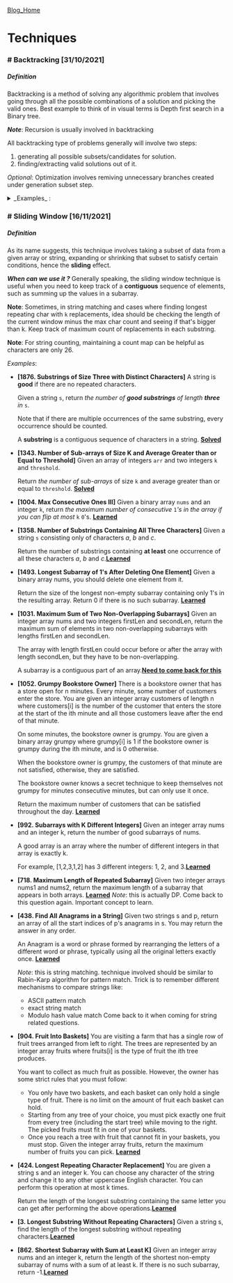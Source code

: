 [Blog_Home](https://beast911.github.io/practice-ds/)

# Techniques

### # Backtracking [31/10/2021]

##### Definition

Backtracking is a method of solving any algorithmic problem that involves going through all the possible combinations of a solution and picking the valid ones. Best example to think of in visual terms is Depth first search in a Binary tree.

**_Note_**: Recursion is usually involved in backtracking

All backtracking type of problems generally will involve two steps:

1. generating all possible subsets/candidates for solution.
2. finding/extracting valid solutions out of it.

_Optional_: Optimization involves remiving unnecessary branches created under generation subset step.

<details>
<summary>_Examples_ :</summary>
<p>
- Given `n` pairs of parentheses, write a function to _generate all combinations of well-formed parentheses_.

- Given a directed acyclic graph (**DAG**) of `n` nodes labeled from `0` to `n - 1`, find all possible paths from node `0` to node `n - 1` and return them in **any order**. **[Learned]**

  **Note**: When processing DAG, remember that everything will point to an empty location with no further nodes, i.e: [] element, also remember, no cycles in the graph.

- You have `n` `tiles`, where each tile has one letter `tiles[i]` printed on it.

  Return _the number of possible non-empty sequences of letters_ you can make using the letters printed on those `tiles`. **[Learned]**

- A **happy string** is a string that:

  - consists only of letters of the set `['a', 'b', 'c']`.
  - `s[i] != s[i + 1]` for all values of `i` from `1` to `s.length - 1` (string is 1-indexed).

  For example, strings **"abc", "ac", "b"** and **"abcbabcbcb"** are all happy strings and strings **"aa", "baa"** and **"ababbc"** are not happy strings.

  Given two integers `n` and `k`, consider a list of all happy strings of length `n` sorted in lexicographical order.

  Return _the kth string_ of this list or return an **empty string** if there are less than `k` happy strings of length `n`. **[Solved]**

- Given a string `s`, we can transform every letter individually to be lowercase or uppercase to create another string.

  Return _a list of all possible strings we could create_. You can return the output in **any order**. **[Solved]**

- Given an array `nums` of distinct integers, return _all the possible permutations_. You can return the answer in **any order**. **[Solved]**

- Given an integer array `nums` of **unique** elements, return _all possible subsets (the power set)_.

  The solution set **must not** contain duplicate subsets. Return the solution in **any order**. **[Learned]**

- Given `n` pairs of parentheses, write a function to _generate all combinations of well-formed parentheses_. **[Solved]**

- In a gold mine `grid` of size `m x n`, each cell in this mine has an integer representing the amount of gold in that cell, `0` if it is empty.

  Return the maximum amount of gold you can collect under the conditions:

  - Every time you are located in a cell you will collect all the gold in that cell.
  - From your position, you can walk one step to the left, right, up, or down.
  - You can't visit the same cell more than once.
  - Never visit a cell with `0` gold.
  - You can start and stop collecting gold from **any** position in the grid that has some gold.

- Suppose you have `n` integers labeled `1` through `n`. A permutation of those `n` integers `perm` (**1-indexed**) is considered a **beautiful arrangement** if for every `i` (`1 <= i <= n`), **either** of the following is true:

  - `perm[i]` is divisible by `i`.
  - `i` is divisible by `perm[i]`.

  Given an integer `n`, return _the **number** of the **beautiful arrangements** that you can construct_. **[Learned]**

- Find all valid combinations of `k` numbers that sum up to `n` such that the following conditions are true:

  - Only numbers `1` through `9` are used.
  - Each number is used **at most once**.

  Return _a list of all possible valid combinations_. The list must not contain the same combination twice, and the combinations may be returned in any order. **[Solved]**

- Given an array of strings `nums` containing `n` **unique** binary strings each of length `n`, return _a binary string of length_ `n` _that **does not appear** in_ `nums`_. If there are multiple answers, you may return **any** of them_. **[Solved but may need to optimize]**

- You are given an integer array `jobs`, where `jobs[i]` is the amount of time it takes to complete the `ith` job.

  There are `k` workers that you can assign jobs to. Each job should be assigned to **exactly** one worker. The **working time** of a worker is the sum of the time it takes to complete all jobs assigned to them. Your goal is to devise an optimal assignment such that the **maximum working time** of any worker is **minimized**.

  _Return the **minimum** possible **maximum working time** of any assignment._ **[Learned]**

  **Note**: Creating all possible combinations of valid scenarios is the key. optimization involves removing unnecessary branches.

  This is a NP-complete problem, i.e solution is obtained in polynomial time.

- Given an integer array nums and an integer k, return true if it is possible to divide this array into k non-empty subsets whose sums are all equal. **[Learned]**

  _Note_: need different type of optimization here because the result is a binary form of either true or false and not a collection from k^n to k\*2^n

- **[1774. Closest Dessert Cost]** You would like to make dessert and are preparing to buy the ingredients. You have `n` ice cream base flavors and `m` types of toppings to choose from. You must follow these rules when making your dessert:

  - There must be **exactly one** ice cream base.
  - You can add **one or more** types of topping or have no toppings at all.
  - There are **at most two** of **each type** of topping.

  You are given three inputs:

  - `baseCosts`, an integer array of length `n`, where each `baseCosts[i]` represents the price of the `ith` ice cream base flavor.
  - `toppingCosts`, an integer array of length `m`, where each `toppingCosts[i]` is the price of **one** of the `ith` topping.
  - `target`, an integer representing your target price for dessert.

  You want to make a dessert with a total cost as close to `target` as possible.

  Return _the closest possible cost of the dessert to_ `target`. If there are multiple, return _the **lower** one._

- **[494. Target Sum]** You are given an integer array `nums` and an integer `target`.

  You want to build an **expression** out of nums by adding one of the symbols `'+'` and `'-'` before each integer in nums and then concatenate all the integers.

  - For example, if `nums = [2, 1]`, you can add a `'+'` before `2` and a `'-'` before `1` and concatenate them to build the expression `"+2-1"`.

  Return the number of different **expressions** that you can build, which evaluates to `target`. [**Solved**](leetcode/findTargetSumWays.js)

- **[37. Sudoku Solver]** Write a program to solve a Sudoku puzzle by filling the empty cells.

  A sudoku solution must satisfy **all of the following rules**:

  1. Each of the digits `1-9` must occur exactly once in each row.
  2. Each of the digits `1-9` must occur exactly once in each column.
  3. Each of the digits `1-9` must occur exactly once in each of the 9 `3x3` sub-boxes of the grid.

  The `'.'` character indicates empty cells.
  </p>
</details>

### # Sliding Window [16/11/2021]

##### Definition

As its name suggests, this technique involves taking a subset of data from a given array or string, expanding or shrinking that subset to satisfy certain conditions, hence the **sliding** effect.

**_When can we use it ?_** Generally speaking, the sliding window technique is useful when you need to keep track of a **contiguous** sequence of elements, such as summing up the values in a subarray.

**Note**: Sometimes, in string matching and cases where finding longest repeating char with `k` replacements, idea should be checking the length of the current window minus the max char count and seeing if that's bigger than k. Keep track of maximum count of replacements in each substring.

**Note**: For string counting, maintaining a count map can be helpful as characters are only 26.

_Examples_:

- **[1876. Substrings of Size Three with Distinct Characters]** A string is **good** if there are no repeated characters.

  Given a string `s`, return _the number of **good substrings** of length **three** in_ `s`.

  Note that if there are multiple occurrences of the same substring, every occurrence should be counted.

  A **substring** is a contiguous sequence of characters in a string. [**Solved**](leetcode/countGoodSubstrings.js)

- **[1343. Number of Sub-arrays of Size K and Average Greater than or Equal to Threshold]** Given an array of integers `arr` and two integers `k` and `threshold`.

  Return _the number of sub-arrays_ of size `k` and average greater than or equal to `threshold`. [**Solved**](leetcode/numOfSubarrays.js)

- **[1004. Max Consecutive Ones III]** Given a binary array `nums` and an integer `k`, return _the maximum number of consecutive_ `1`_'s in the array if you can flip at most_ `k` `0`'s. [**Learned**](leetcode/longestOnes.js)

- **[1358. Number of Substrings Containing All Three Characters]** Given a string `s` consisting only of characters _a_, _b_ and _c_.

  Return the number of substrings containing **at least** one occurrence of all these characters _a_, _b_ and _c_.[**Learned**](leetcode/numberOfSubstrings.js)

- **[1493. Longest Subarray of 1's After Deleting One Element]** Given a binary array nums, you should delete one element from it.

  Return the size of the longest non-empty subarray containing only 1's in the resulting array. Return 0 if there is no such subarray. [**Learned**](leetcode/longestSubarray.js)

- **[1031. Maximum Sum of Two Non-Overlapping Subarrays]** Given an integer array nums and two integers firstLen and secondLen, return the maximum sum of elements in two non-overlapping subarrays with lengths firstLen and secondLen.

  The array with length firstLen could occur before or after the array with length secondLen, but they have to be non-overlapping.

  A subarray is a contiguous part of an array.[**Need to come back for this**](leetcode/maxSumTwoNoOverlap.js)

- **[1052. Grumpy Bookstore Owner]** There is a bookstore owner that has a store open for n minutes. Every minute, some number of customers enter the store. You are given an integer array customers of length n where customers[i] is the number of the customer that enters the store at the start of the ith minute and all those customers leave after the end of that minute.

  On some minutes, the bookstore owner is grumpy. You are given a binary array grumpy where grumpy[i] is 1 if the bookstore owner is grumpy during the ith minute, and is 0 otherwise.

  When the bookstore owner is grumpy, the customers of that minute are not satisfied, otherwise, they are satisfied.

  The bookstore owner knows a secret technique to keep themselves not grumpy for minutes consecutive minutes, but can only use it once.

  Return the maximum number of customers that can be satisfied throughout the day. [**Learned**](leetcode/maxSatisfied.js)

- **[992. Subarrays with K Different Integers]** Given an integer array nums and an integer k, return the number of good subarrays of nums.

  A good array is an array where the number of different integers in that array is exactly k.

  For example, [1,2,3,1,2] has 3 different integers: 1, 2, and 3.[**Learned**](leetcode/subarraysWithKDistinct.js)

- **[718. Maximum Length of Repeated Subarray]** Given two integer arrays nums1 and nums2, return the maximum length of a subarray that appears in both arrays. [**Learned**](leetcode/findLength.js)
  _Note_: this is actually DP. Come back to this question again. Important concept to learn.

- **[438. Find All Anagrams in a String]** Given two strings s and p, return an array of all the start indices of p's anagrams in s. You may return the answer in any order.

  An Anagram is a word or phrase formed by rearranging the letters of a different word or phrase, typically using all the original letters exactly once. [**Learned**](leetcode/findAnagrams.js)

  _Note_: this is string matching. technique involved should be similar to Rabin-Karp algorithm for pattern match. Trick is to remember different mechanisms to compare strings like:
    - ASCII pattern match
    - exact string match
    - Modulo hash value match
  Come back to it when coming for string related questions.

- **[904. Fruit Into Baskets]** You are visiting a farm that has a single row of fruit trees arranged from left to right. The trees are represented by an integer array fruits where fruits[i] is the type of fruit the ith tree produces.

  You want to collect as much fruit as possible. However, the owner has some strict rules that you must follow:

  - You only have two baskets, and each basket can only hold a single type of fruit. There is no limit on the amount of fruit each basket can hold.
  - Starting from any tree of your choice, you must pick exactly one fruit from every tree (including the start tree) while moving to the right. The picked fruits must fit in one of your baskets.
  - Once you reach a tree with fruit that cannot fit in your baskets, you must stop.
  Given the integer array fruits, return the maximum number of fruits you can pick. [**Learned**](leetcode/totalFruit.js)

- **[424. Longest Repeating Character Replacement]** You are given a string s and an integer k. You can choose any character of the string and change it to any other uppercase English character. You can perform this operation at most k times.

  Return the length of the longest substring containing the same letter you can get after performing the above operations.[**Learned**](leetcode/characterReplacement.js)

- **[3. Longest Substring Without Repeating Characters]** Given a string s, find the length of the longest substring without repeating characters.[**Learned**](leetcode/lengthOfLongestSubstring.js)

- **[862. Shortest Subarray with Sum at Least K]** Given an integer array nums and an integer k, return the length of the shortest non-empty subarray of nums with a sum of at least k. If there is no such subarray, return -1.[**Learned**](leetcode/shortestSubarray.js)